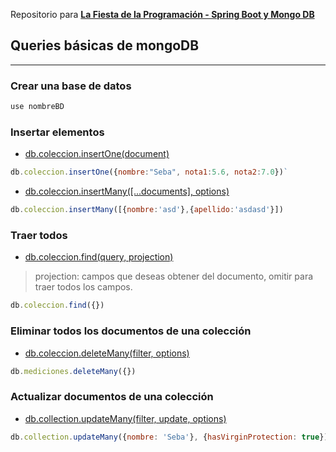
Repositorio para **[La Fiesta de la Programación - Spring Boot y Mongo DB](https://youtu.be/BgAdXIjbNSY)**


## Queries básicas de mongoDB 
---
### Crear una base de datos

```js
use nombreBD
```

### Insertar elementos
* [db.coleccion.insertOne(document)](https://docs.mongodb.com/manual/reference/method/db.collection.insertOne/)
```js
db.coleccion.insertOne({nombre:"Seba", nota1:5.6, nota2:7.0})`  
```
* [db.coleccion.insertMany([...documents], options)](https://docs.mongodb.com/manual/reference/method/db.collection.insertMany/)
```js
db.coleccion.insertMany([{nombre:'asd'},{apellido:'asdasd'}])
```

### Traer todos
* [db.coleccion.find(query, projection)](https://docs.mongodb.com/manual/reference/method/db.collection.find/)
> projection: campos que deseas obtener del documento, omitir para traer todos los campos. 
```js
db.coleccion.find({})
```

### Eliminar todos los documentos de una colección
* [db.coleccion.deleteMany(filter, options)](https://docs.mongodb.com/manual/reference/method/db.collection.deleteMany/)
```js
db.mediciones.deleteMany({})
```

### Actualizar documentos de una colección
* [ db.collection.updateMany(filter, update, options)](https://docs.mongodb.com/manual/reference/method/db.collection.updateMany/#db.collection.updateMany)
```js
db.collection.updateMany({nombre: 'Seba'}, {hasVirginProtection: true})
```
